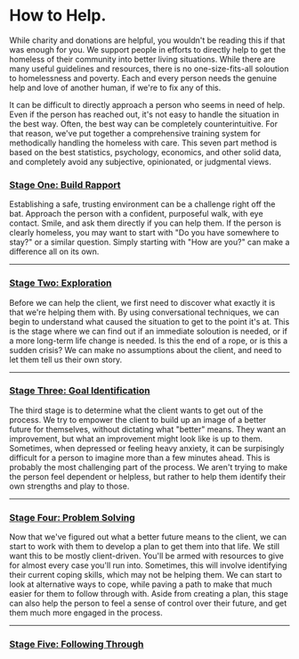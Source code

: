 # How to Help.

While charity and donations are helpful, you wouldn't be reading this if that was enough for you. We support people in efforts to directly help to get the homeless of their community into better living situations. While there are many useful guidelines and resources, there is no one-size-fits-all soloution to homelessness and poverty. Each and every person needs the genuine help and love of another human, if we're to fix any of this.

It can be difficult to directly approach a person who seems in need of help. Even if the person has reached out, it's not easy to handle the situation in the best way. Often, the best way can be completely counterintuitive. For that reason, we've put together a comprehensive training system for methodically handling the homeless with care. This seven part method is based on the best statistics, psychology, economics, and other solid data, and completely avoid any subjective, opinionated, or judgmental views.

### [Stage One: Build Rapport](training-1)
Establishing a safe, trusting environment can be a challenge right off the bat. Approach the person with a confident, purposeful walk, with eye contact. Smile, and ask them directly if you can help them. If the person is clearly homeless, you may want to start with "Do you have somewhere to stay?" or a similar question. Simply starting with "How are you?" can make a difference all on its own.

- - -

### [Stage Two: Exploration](training-2)
Before we can help the client, we first need to discover what exactly it is that we're helping them with. By using conversational techniques, we can begin to understand what caused the situation to get to the point it's at. This is the stage where we can find out if an immediate soloution is needed, or if a more long-term life change is needed. Is this the end of a rope, or is this a sudden crisis? We can make no assumptions about the client, and need to let them tell us their own story.

- - -

### [Stage Three: Goal Identification](training-3)
The third stage is to determine what the client wants to get out of the process. We try to empower the client to build up an image of a better future for themselves, without dictating what "better" means. They want an improvement, but what an improvement might look like is up to them. Sometimes, when depressed or feeling heavy anxiety, it can be surpisingly difficult for a person to imagine more than a few minutes ahead. This is probably the most challenging part of the process. We aren't trying to make the person feel dependent or helpless, but rather to help them identify their own strengths and play to those.

- - -

### [Stage Four: Problem Solving](wiki/training-4)
Now that we've figured out what a better future means to the client, we can start to work with them to develop a plan to get them into that life. We still want this to be mostly client-driven. You'll be armed with resources to give for almost every case you'll run into. Sometimes, this will involve identifying their current coping skills, which may not be helping them. We can start to look at alternative ways to cope, while paving a path to make that much easier for them to follow through with. Aside from creating a plan, this stage can also help the person to feel a sense of control over their future, and get them much more engaged in the process.

- - -

### [Stage Five: Following Through](training-5)
